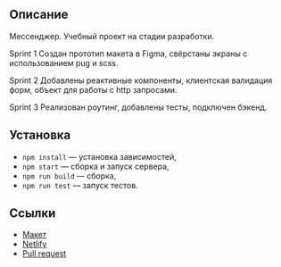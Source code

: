 ## Описание

Мессенджер. Учебный проект на стадии разработки.

Sprint 1 Создан прототип макета в Figma, свёрстаны экраны с использованием pug и scss.

Sprint 2 Добавлены реактивные компоненты, клиентская валидация форм, объект для работы с http запросами.

Sprint 3 Реализован роутинг, добавлены тесты, подключен бэкенд.

## Установка

- `npm install` — установка зависимостей,
- `npm start` — сборка и запуск сервера,
- `npm run build` — сборка,
- `npm run test` — запуск тестов.

## Ссылки

- [Макет](https://www.figma.com/file/9wrbNzsFrIJsHTGbd6tHj4/Messenger)
- [Netlify](https://keen-tesla-b0a4e3.netlify.app/)
- [Pull request](https://github.com/serj-z/middle.messenger.praktikum.yandex/pull/3)